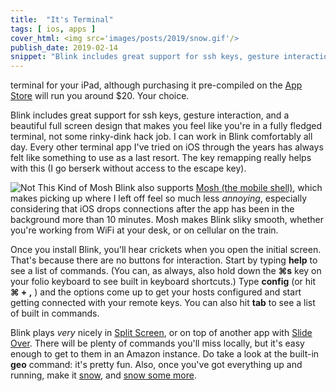 ```yaml
---
title:  "It's Terminal"
tags: [ ios, apps ]
cover_html: <img src='images/posts/2019/snow.gif'/>
publish_date: 2019-02-14
snippet: "Blink includes great support for ssh keys, gesture interaction, and a beautiful full screen design that makes you feel like you're in a fully fledged terminal, not some rinky-dink hack job. I can work in Blink comfortably all day. Every other terminal app I've tried on iOS through the years has always felt like something to use as a last resort."
---
```


terminal for your iPad, although purchasing it pre-compiled on the
[App Store](https://itunes.apple.com/us/app/blink-shell-mosh-ssh/id1156707581?mt=8)
will run you around $20. Your choice.

Blink includes great support for ssh keys, gesture interaction, and a beautiful
full screen design that makes you feel like you're in a fully fledged terminal,
not some rinky-dink hack job. I can work in Blink comfortably all day. Every
other terminal app I've tried on iOS through the years has always felt like
something to use as a last resort. The key remapping really helps with this (I
go berserk without access to the escape key).

![Not This Kind of Mosh](https://www.thisismorpheus.com/wp-content/uploads/2016/06/mosh-pit-physics-simulation-759x500.jpg#right)
Blink also supports [Mosh (the mobile shell)](https://mosh.org/), which makes
picking up where I left off feel so much less _annoying_, especially considering
that iOS drops connections after the app has been in the background more than 10
minutes. Mosh makes Blink sliky smooth, whether you're working from WiFi at your
desk, or on cellular on the train.

Once you install Blink, you'll hear crickets when you open the initial screen.
That's because there are no buttons for interaction. Start by typing **help** to
see a list of commands. (You can, as always, also hold down the **⌘s** key on
your folio keyboard to see built in keyboard shortcuts.) Type **config** (or hit
**⌘ + ,** ) and the options come up to get your hosts configured and start
getting connected with your remote keys. You can also hit **tab** to see a list
of built in commands.

Blink plays _very_ nicely in [Split Screen](/multitasking#split-view), or on top
of another app with [Slide Over](/multitasking#slide-over). There will be plenty
of commands you'll miss locally, but it's easy enough to get to them in an
Amazon instance. Do take a look at the built-in **geo** command: it's pretty
fun. Also, once you've got everything up and running, make it
[snow](https://gist.github.com/melborne/7928434), and
[snow some more](http://climagic.org/coolstuff/let-it-snow.html).
